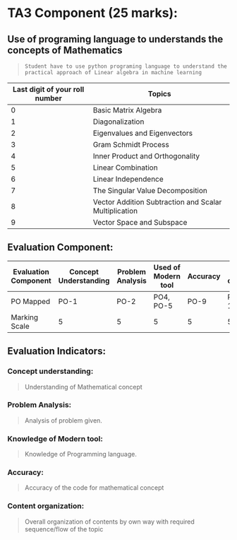 # TA3 Component (25 marks):

## Use of programing language to understands the concepts of Mathematics

>```Student have to use python programing language to understand the practical approach of Linear algebra in machine learning```

| Last digit of your roll number  | Topics |
| ------------- | ------------- |
| 0 | Basic Matrix Algebra  |
| 1  | Diagonalization  |
| 2  | Eigenvalues and Eigenvectors  |
| 3  | Gram Schmidt Process  |
| 4  | Inner Product and Orthogonality  |
|5  | Linear Combination  |
| 6  | Linear Independence  |
| 7  | The Singular Value Decomposition  |
| 8  | Vector Addition Subtraction and Scalar Multiplication  |
| 9  | Vector Space and Subspace  |



## Evaluation Component:

|Evaluation Component|	Concept Understanding|	Problem Analysis|	Used of Modern tool|	Accuracy|	Content organization|
|--------------------|--------------------|--------------------|--------------------|--------------------|--------------------|
|PO Mapped|	PO-1|	PO-2|	PO4, PO-5|	PO-9|	PO-05, PO-11|
|Marking Scale|	5|	5|	5|	5|	5|


## Evaluation Indicators:   
### **Concept understanding:** 
>Understanding of Mathematical concept

###	**Problem Analysis:**
>Analysis of problem given.

###	**Knowledge of Modern tool:**
>Knowledge of Programming language.

###	**Accuracy:** 
>Accuracy of the code for mathematical concept
                 
###	**Content organization:** 
>Overall organization of contents by own way with  required sequence/flow of the topic
